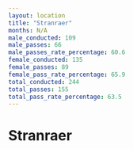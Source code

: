 ```yaml
---
layout: location
title: "Stranraer"
months: N/A
male_conducted: 109
male_passes: 66
male_passes_rate_percentage: 60.6
female_conducted: 135
female_passes: 89
female_pass_rate_percentage: 65.9
total_conducted: 244
total_passes: 155
total_pass_rate_percentage: 63.5
---
```


# Stranraer
